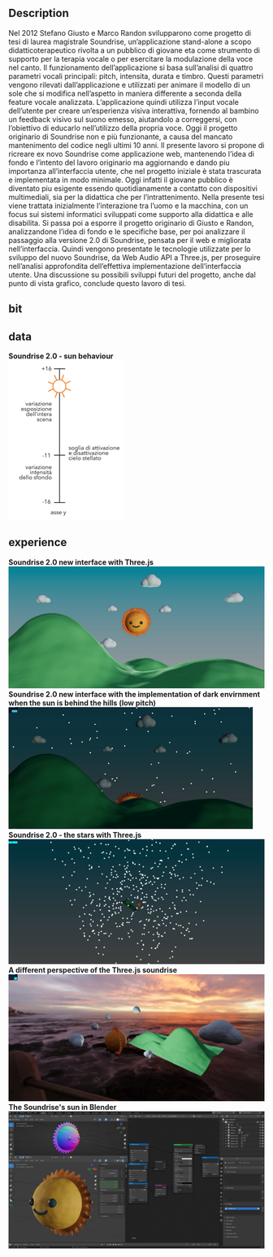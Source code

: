 ## Description
Nel 2012 Stefano Giusto e Marco Randon svilupparono come progetto di tesi di laurea magistrale Soundrise, un’applicazione stand-alone a scopo didatticoterapeutico rivolta a un pubblico di giovane eta come strumento di supporto per la terapia vocale o per esercitare la modulazione della voce nel canto. Il funzionamento dell’applicazione si basa sull’analisi di quattro parametri vocali principali: pitch, intensita, durata e timbro. Questi parametri vengono rilevati dall’applicazione e utilizzati per animare il modello di un sole che si modifica nell’aspetto in maniera differente a seconda della feature vocale analizzata.
L’applicazione quindi utilizza l’input vocale dell’utente per creare un’esperienza visiva interattiva, fornendo al bambino un feedback visivo sul suono emesso, aiutandolo a correggersi, con l’obiettivo di educarlo nell’utilizzo della propria voce.
Oggi il progetto originario di Soundrise non e più funzionante, a causa del mancato mantenimento del codice negli ultimi 10 anni.
Il presente lavoro si propone di ricreare ex novo Soundrise come applicazione web, mantenendo l’idea di fondo e l’intento del lavoro originario ma aggiornando e dando piu importanza all’interfaccia utente, che nel progetto iniziale è stata trascurata e implementata in modo minimale. Oggi infatti il giovane pubblico è diventato piu esigente essendo quotidianamente a contatto con dispositivi multimediali, sia per la didattica che per l’intrattenimento.
Nella presente tesi viene trattata inizialmente l’interazione tra l’uomo e la macchina, con un focus sui sistemi informatici sviluppati come supporto alla didattica
e alle disabilita. Si passa poi a esporre il progetto originario di Giusto e Randon, analizzandone l’idea di fondo e le specifiche base, per poi analizzare il passaggio alla versione 2.0 di Soundrise, pensata per il web e migliorata nell’interfaccia.
Quindi vengono presentate le tecnologie utilizzate per lo sviluppo del nuovo Soundrise, da Web Audio API a Three.js, per proseguire nell’analisi approfondita dell’effettiva implementazione dell’interfaccia utente. Una discussione su possibili sviluppi futuri del progetto, anche dal punto di vista grafico, conclude questo lavoro di tesi.
## bit

## data
**Soundrise 2.0 - sun behaviour**  
![Soundrise 2.0 - sun behaviour](https://github.com/zGiada/soundrise-application/blob/main/2023_Turetta/data/schema-sunbehaviour.png)  

## experience
**Soundrise 2.0 new interface with Three.js**  
![Soundrise 2.0 new interface with three js](https://github.com/zGiada/soundrise-application/blob/main/2023_Turetta/experience/nuova%20interfaccia.png)  
**Soundrise 2.0 new interface with the implementation of dark envirnment when the sun is behind the hills (low pitch)**  
![Soundrise 2.0 new interface with the implementation of a dark envirnment when the sun is behind the hills](https://github.com/zGiada/soundrise-application/blob/main/2023_Turetta/experience/nuova%20interfaccia%20-%20buio.png)  
**Soundrise 2.0 - the stars with Three.js**  
![Soundrise 2.0 the implementation of the stars with js](https://github.com/zGiada/soundrise-application/blob/main/2023_Turetta/experience/nuova%20interfaccia%20-%20cielo%20stellato.png)  
**A different perspective of the Three.js soundrise**  
![A different perspective of the three.js soundrise](https://github.com/zGiada/soundrise-application/blob/main/2023_Turetta/experience/threejs.png)  
**The Soundrise's sun in Blender**  
![The soundrise's sun in Blender](https://github.com/zGiada/soundrise-application/blob/main/2023_Turetta/experience/blender.png)